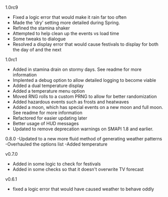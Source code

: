 1.0rc9
- Fixed a logic error that would make it rain far too often
- Made the 'dry' setting more detailed during Spring.
- Refined the stamina shaker
- Attempted to help clean up the events vs load time
- Some tweaks to dialogue
- Resolved a display error that would cause festivals to display for both the day of and the next

1.0rc1
- Added in stamina drain on stormy days. See readme for more information
- Implented a debug option to allow detailed logging to become viable
- Added a dual temperature display
- Added a temperature menu option
- Moved RNG rolls to a custom PRNG to allow for better randomization
- Added hazardous events such as frosts and heatwaves
- Added a moon, which has special events on a new moon and full moon. See readme for more information
- Refactored for easier updating later
- Better usage of HUD messages
- Updated to remove deprecation warnings on SMAPI 1.8 and earlier.


0.8.0
-Updated to a new more fluid method of generating weather patterns
-Overhauled the options list
-Added temperature

v0.7.0
- Added in some logic to check for festivals
- Added in some checks so that it doesn't overwrite TV forecast

v0.6.1
- fixed a logic error that would have caused weather to behave oddly